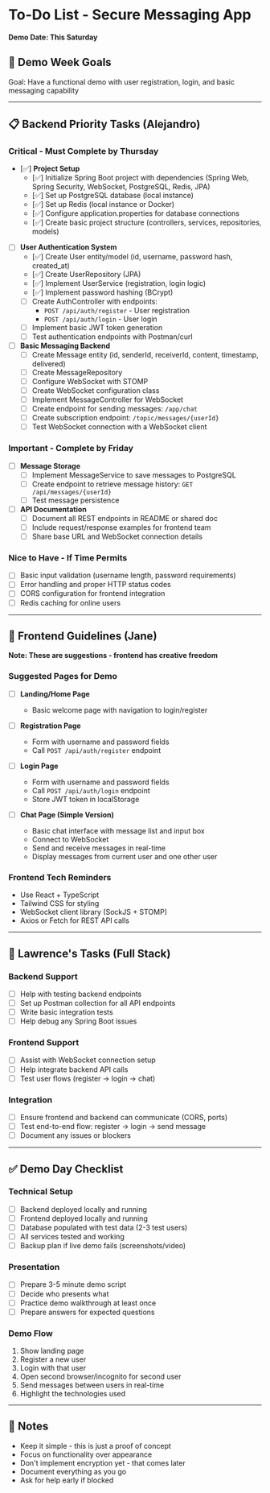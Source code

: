 # To-Do List - Secure Messaging App
**Demo Date: This Saturday**

## 🎯 Demo Week Goals
Goal: Have a functional demo with user registration, login, and basic messaging capability

---

## 📋 Backend Priority Tasks (Alejandro)

### Critical - Must Complete by Thursday
- [✅] **Project Setup**
  - [✅] Initialize Spring Boot project with dependencies (Spring Web, Spring Security, WebSocket, PostgreSQL, Redis, JPA)
  - [✅] Set up PostgreSQL database (local instance)
  - [✅] Set up Redis (local instance or Docker)
  - [✅] Configure application.properties for database connections
  - [✅] Create basic project structure (controllers, services, repositories, models)

- [ ] **User Authentication System**
  - [✅] Create User entity/model (id, username, password hash, created_at)
  - [✅] Create UserRepository (JPA)
  - [✅] Implement UserService (registration, login logic)
  - [✅] Implement password hashing (BCrypt)
  - [ ] Create AuthController with endpoints:
    - `POST /api/auth/register` - User registration
    - `POST /api/auth/login` - User login
  - [ ] Implement basic JWT token generation
  - [ ] Test authentication endpoints with Postman/curl

- [ ] **Basic Messaging Backend**
  - [ ] Create Message entity (id, senderId, receiverId, content, timestamp, delivered)
  - [ ] Create MessageRepository
  - [ ] Configure WebSocket with STOMP
  - [ ] Create WebSocket configuration class
  - [ ] Implement MessageController for WebSocket
  - [ ] Create endpoint for sending messages: `/app/chat`
  - [ ] Create subscription endpoint: `/topic/messages/{userId}`
  - [ ] Test WebSocket connection with a WebSocket client

### Important - Complete by Friday
- [ ] **Message Storage**
  - [ ] Implement MessageService to save messages to PostgreSQL
  - [ ] Create endpoint to retrieve message history: `GET /api/messages/{userId}`
  - [ ] Test message persistence

- [ ] **API Documentation**
  - [ ] Document all REST endpoints in README or shared doc
  - [ ] Include request/response examples for frontend team
  - [ ] Share base URL and WebSocket connection details

### Nice to Have - If Time Permits
- [ ] Basic input validation (username length, password requirements)
- [ ] Error handling and proper HTTP status codes
- [ ] CORS configuration for frontend integration
- [ ] Redis caching for online users

---

## 🎨 Frontend Guidelines (Jane)
**Note: These are suggestions - frontend has creative freedom**

### Suggested Pages for Demo
- [ ] **Landing/Home Page**
  - Basic welcome page with navigation to login/register

- [ ] **Registration Page**
  - Form with username and password fields
  - Call `POST /api/auth/register` endpoint

- [ ] **Login Page**
  - Form with username and password fields
  - Call `POST /api/auth/login` endpoint
  - Store JWT token in localStorage

- [ ] **Chat Page (Simple Version)**
  - Basic chat interface with message list and input box
  - Connect to WebSocket
  - Send and receive messages in real-time
  - Display messages from current user and one other user

### Frontend Tech Reminders
- Use React + TypeScript
- Tailwind CSS for styling
- WebSocket client library (SockJS + STOMP)
- Axios or Fetch for REST API calls

---

## 🔧 Lawrence's Tasks (Full Stack)

### Backend Support
- [ ] Help with testing backend endpoints
- [ ] Set up Postman collection for all API endpoints
- [ ] Write basic integration tests
- [ ] Help debug any Spring Boot issues

### Frontend Support
- [ ] Assist with WebSocket connection setup
- [ ] Help integrate backend API calls
- [ ] Test user flows (register → login → chat)

### Integration
- [ ] Ensure frontend and backend can communicate (CORS, ports)
- [ ] Test end-to-end flow: register → login → send message
- [ ] Document any issues or blockers

---

## ✅ Demo Day Checklist

### Technical Setup
- [ ] Backend deployed locally and running
- [ ] Frontend deployed locally and running
- [ ] Database populated with test data (2-3 test users)
- [ ] All services tested and working
- [ ] Backup plan if live demo fails (screenshots/video)

### Presentation
- [ ] Prepare 3-5 minute demo script
- [ ] Decide who presents what
- [ ] Practice demo walkthrough at least once
- [ ] Prepare answers for expected questions

### Demo Flow
1. Show landing page
2. Register a new user
3. Login with that user
4. Open second browser/incognito for second user
5. Send messages between users in real-time
6. Highlight the technologies used

---

## 📝 Notes
- Keep it simple - this is just a proof of concept
- Focus on functionality over appearance
- Don't implement encryption yet - that comes later
- Document everything as you go
- Ask for help early if blocked
